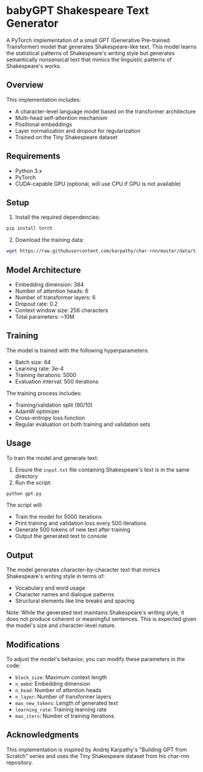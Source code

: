 # babyGPT Shakespeare Text Generator

A PyTorch implementation of a small GPT (Generative Pre-trained Transformer) model that generates Shakespeare-like text. This model learns the statistical patterns of Shakespeare's writing style but generates semantically nonsensical text that mimics the linguistic patterns of Shakespeare's works.

## Overview

This implementation includes:

- A character-level language model based on the transformer architecture
- Multi-head self-attention mechanism
- Positional embeddings
- Layer normalization and dropout for regularization
- Trained on the Tiny Shakespeare dataset

## Requirements

- Python 3.x
- PyTorch
- CUDA-capable GPU (optional, will use CPU if GPU is not available)

## Setup

1. Install the required dependencies:

```bash
pip install torch
```

2. Download the training data:

```bash
wget https://raw.githubusercontent.com/karpathy/char-rnn/master/data/tinyshakespeare/input.txt
```

## Model Architecture

- Embedding dimension: 384
- Number of attention heads: 6
- Number of transformer layers: 6
- Dropout rate: 0.2
- Context window size: 256 characters
- Total parameters: ~10M

## Training

The model is trained with the following hyperparameters:

- Batch size: 64
- Learning rate: 3e-4
- Training iterations: 5000
- Evaluation interval: 500 iterations

The training process includes:

- Training/validation split (90/10)
- AdamW optimizer
- Cross-entropy loss function
- Regular evaluation on both training and validation sets

## Usage

To train the model and generate text:

1. Ensure the `input.txt` file containing Shakespeare's text is in the same directory
2. Run the script:

```bash
python gpt.py
```

The script will:

- Train the model for 5000 iterations
- Print training and validation loss every 500 iterations
- Generate 500 tokens of new text after training
- Output the generated text to console

## Output

The model generates character-by-character text that mimics Shakespeare's writing style in terms of:

- Vocabulary and word usage
- Character names and dialogue patterns
- Structural elements like line breaks and spacing

Note: While the generated text maintains Shakespeare's writing style, it does not produce coherent or meaningful sentences. This is expected given the model's size and character-level nature.

## Modifications

To adjust the model's behavior, you can modify these parameters in the code:

- `block_size`: Maximum context length
- `n_embd`: Embedding dimension
- `n_head`: Number of attention heads
- `n_layer`: Number of transformer layers
- `max_new_tokens`: Length of generated text
- `learning_rate`: Training learning rate
- `max_iters`: Number of training iterations

## Acknowledgments

This implementation is inspired by Andrej Karpathy's "Building GPT from Scratch" series and uses the Tiny Shakespeare dataset from his char-rnn repository.
